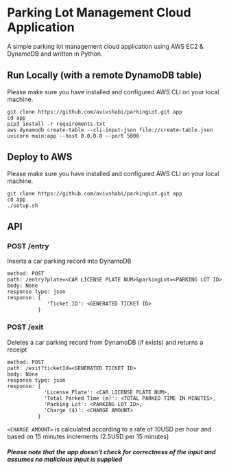 # Parking Lot Management Cloud Application
A simple parking lot management cloud application using AWS EC2 & DynamoDB and written in Python.  

## Run Locally (with a remote DynamoDB table)

Please make sure you have installed and configured AWS CLI on your local machine.  

```
git clone https://github.com/avivshabi/parkingLot.git app  
cd app
pip3 install -r requirements.txt
aws dynamodb create-table --cli-input-json file://create-table.json
uvicorn main:app --host 0.0.0.0 --port 5000
```

## Deploy to AWS

Please make sure you have installed and configured AWS CLI on your local machine.  

```
git clone https://github.com/avivshabi/parkingLot.git app  
cd app
./setup.sh
```

## API
### POST /entry  

Inserts a car parking record into DynamoDB
```
method: POST
path: /entry?plate=<CAR LICENSE PLATE NUM>&parkingLot=<PARKING LOT ID>
body: None
response type: json
response: { 
             'Ticket ID': <GENERATED TICKET ID>
          }
```

### POST /exit  

Deletes a car parking record from DynamoDB (if exists) and returns a receipt
```
method: POST
path: /exit?ticketId=<GENERATED TICKET ID>
body: None
response type: json
response: {
            'License Plate': <CAR LICENSE PLATE NUM>,
            'Total Parked Time (m)': <TOTAL PARKED TIME IN MINUTES>,
            'Parking Lot': <PARKING LOT ID>,
            'Charge ($)': <CHARGE AMOUNT>
          }
```

```<CHARGE AMOUNT>``` is calculated according to a rate of 10USD per hour and based on 15 minutes increments (2.5USD per 15 minutes)

##### Please note that the app doesn't check for correctness of the input and assumes no malicious input is supplied